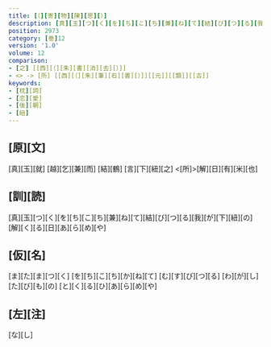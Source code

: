 ```yaml
---
title: [（][寄][物][陳][思][）]
description: [真][玉][つ][く][を][ち][こ][ち][兼][ね][て][結][び][つ][る][我][が][下][紐][の][解][く][る][日][あ][ら][め][や]
position: 2973
category: [巻]12
version: '1.0'
volume: 12
comparison:
- [之] [[西][（][朱][書][消][去][）]]
- <> -> [所] [[西][（][朱][筆][右][書][）]][[元]][[類]][[古]]
keywords:
- [枕][詞]
- [恋][愛]
- [後][朝]
- [紐]
---
```


## [原][文]

[真][玉][就] [越][乞][兼][而] [結][鶴] [言][下][紐][之] <[所]>[解][日][有][米][也]

## [訓][読]

[真][玉][つ][く][を][ち][こ][ち][兼][ね][て][結][び][つ][る][我][が][下][紐][の][解][く][る][日][あ][ら][め][や]

## [仮][名]

[ま][た][ま][つ][く] [を][ち][こ][ち][か][ね][て] [む][す][び][つ][る] [わ][が][し][た][び][も][の] [と][く][る][ひ][あ][ら][め][や]

## [左][注]

[な][し]
